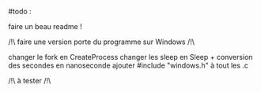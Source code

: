 #todo :

faire un beau readme !



/!\ faire une version porte du programme sur Windows /!\ 


changer le fork en CreateProcess
changer les sleep en Sleep + conversion des secondes en nanoseconde
ajouter #include "windows.h" à tout les .c

/!\ à tester /!\ 
